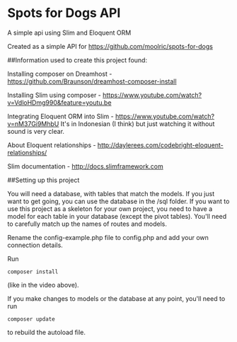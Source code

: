 # Spots for Dogs API

A simple api using Slim and Eloquent ORM

Created as a simple API for https://github.com/moolric/spots-for-dogs

##Information used to create this project found:

Installing composer on Dreamhost - https://github.com/Braunson/dreamhost-composer-install

Installing Slim using composer - https://www.youtube.com/watch?v=VdloHDmg990&feature=youtu.be

Integrating Eloquent ORM into Slim - https://www.youtube.com/watch?v=nM37Gi9MhbU
It's in Indonesian (I think) but just watching it without sound is very clear.

About Eloquent relationships - http://daylerees.com/codebright-eloquent-relationships/

Slim documentation  - http://docs.slimframework.com

##Setting up this project

You will need a database, with tables that match the models. If you just want to get going, you can use the database in the /sql folder. If you want to use this project as a skeleton for your own project, you need to have a model for each table in your database (except the pivot tables). You'll need to carefully match up the names of routes and models.

Rename the config-example.php file to config.php and add your own connection details.

Run 
```
composer install
```
(like in the video above).

If you make changes to models or the database at any point, you'll need to run 
```
composer update
```
to rebuild the autoload file.



